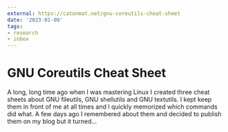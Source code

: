 ```yaml
---
external: https://catonmat.net/gnu-coreutils-cheat-sheet
date: '2023-01-09'
tags:
- research
- inbox
---
```


# GNU Coreutils Cheat Sheet

A long, long time ago when I was mastering Linux I created three cheat sheets about GNU fileutils, GNU shellutils and GNU textutils. I kept keep them in front of me at all times and I quickly memorized which commands did what. A few days ago I remembered about them and decided to publish them on my blog but it turned...
